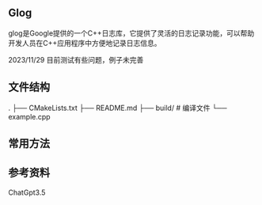 Glog
------
glog是Google提供的一个C++日志库，它提供了灵活的日志记录功能，可以帮助开发人员在C++应用程序中方便地记录日志信息。

2023/11/29 目前测试有些问题，例子未完善

文件结构
----------

.
├── CMakeLists.txt
├── README.md
├── build/                          # 编译文件
└── example.cpp            


常用方法
----------


参考资料
----------
ChatGpt3.5